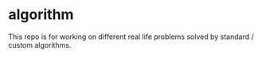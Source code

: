 # algorithm


This repo is for working on different real life problems solved by standard / custom algorithms.